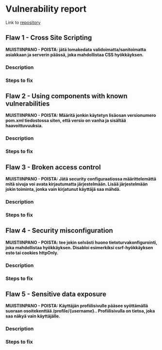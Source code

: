 # Vulnerability report

Link to [repository](https://github.com/MiguelSombrero/cyber-security-base-project)

## Flaw 1 - Cross Site Scripting

**MUISTIINPANO - POISTA: jätä lomakedata validoimatta/sanitoimatta asiakkaan ja serverin päässä, joka mahdollistaa CSS hyökkäyksen.**

### Description

### Steps to fix

## Flaw 2 - Using components with known vulnerabilities

**MUISTIINPANO - POISTA: Määritä jonkin käytetyn lisäosan versionumero pom.xml tiedostossa siten, että versio on vanha ja sisältää haavoittuvuuksia.**

### Description

### Steps to fix

## Flaw 3 - Broken access control

**MUISTIINPANO - POISTA: Jätä security configuraatiossa määrittelemättä mitä sivuja voi avata kirjautumatta järjestelmään. Lisää järjestelmään jokin toiminta, jonka vain kirjatunut käyttäjä saa mähdä.**

### Description

### Steps to fix

## Flaw 4 - Security misconfiguration

**MUISTIINPANO - POISTA: tee jokin selvästi huono tietoturvakonfigurointi, joka mahdollistaa hyökkäyksen. Disabloi esimerkiksi csrf-hyökkäyksen esto tai cookies httpOnly.**

### Description

### Steps to fix

## Flaw 5 - Sensitive data exposure

**MUISTIINPANO - POISTA: Käyttäjän profiilisivulle pääsee syöttämällä suoraan osoitekenttää /profile/{username}.. Profiilisivulla on tietoa, joka saa näkyä vain käyttäjälle.**

### Description

### Steps to fix